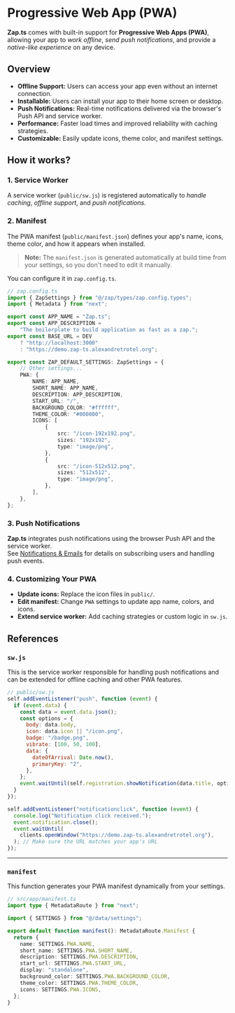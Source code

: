 # Progressive Web App (PWA)

**Zap.ts** comes with built-in support for **Progressive Web Apps (PWA)**, allowing your app to _work offline_, _send push notifications_, and provide a _native-like experience_ on any device.

## Overview

- **Offline Support:** Users can access your app even without an internet connection.
- **Installable:** Users can install your app to their home screen or desktop.
- **Push Notifications:** Real-time notifications delivered via the browser's Push API and service worker.
- **Performance:** Faster load times and improved reliability with caching strategies.
- **Customizable:** Easily update icons, theme color, and manifest settings.

## How it works?

### 1. Service Worker

A service worker (`public/sw.js`) is registered automatically to _handle caching_, _offline support_, and _push notifications_.

### 2. Manifest

The PWA manifest (`public/manifest.json`) defines your app's name, icons, theme color, and how it appears when installed.

> **Note:** The `manifest.json` is generated automatically at build time from your settings, so you don't need to edit it manually.

You can configure it in `zap.config.ts`.

```ts
// zap.config.ts
import { ZapSettings } from "@/zap/types/zap.config.types";
import { Metadata } from "next";

export const APP_NAME = "Zap.ts";
export const APP_DESCRIPTION =
    "The boilerplate to build application as fast as a zap.";
export const BASE_URL = DEV
    ? "http://localhost:3000"
    : "https://demo.zap-ts.alexandretrotel.org";

export const ZAP_DEFAULT_SETTINGS: ZapSettings = {
    // Other settings...
    PWA: {
        NAME: APP_NAME,
        SHORT_NAME: APP_NAME,
        DESCRIPTION: APP_DESCRIPTION,
        START_URL: "/",
        BACKGROUND_COLOR: "#ffffff",
        THEME_COLOR: "#000000",
        ICONS: [
            {
                src: "/icon-192x192.png",
                sizes: "192x192",
                type: "image/png",
            },
            {
                src: "/icon-512x512.png",
                sizes: "512x512",
                type: "image/png",
            },
        ],
    },
};
```

### 3. Push Notifications

**Zap.ts** integrates push notifications using the browser Push API and the service worker.  
See [Notifications & Emails](/docs/features/notifications.md) for details on subscribing users and handling push events.

### 4. Customizing Your PWA

- **Update icons:** Replace the icon files in `public/`.
- **Edit manifest:** Change `PWA` settings to update app name, colors, and icons.
- **Extend service worker:** Add caching strategies or custom logic in `sw.js`.

## References

### `sw.js`

This is the service worker responsible for handling push notifications and can be extended for offline caching and other PWA features.

```js
// public/sw.js
self.addEventListener("push", function (event) {
  if (event.data) {
    const data = event.data.json();
    const options = {
      body: data.body,
      icon: data.icon || "/icon.png",
      badge: "/badge.png",
      vibrate: [100, 50, 100],
      data: {
        dateOfArrival: Date.now(),
        primaryKey: "2",
      },
    };
    event.waitUntil(self.registration.showNotification(data.title, options));
  }
});

self.addEventListener("notificationclick", function (event) {
  console.log("Notification click received.");
  event.notification.close();
  event.waitUntil(
    clients.openWindow("https://demo.zap-ts.alexandretrotel.org"),
  ); // Make sure the URL matches your app's URL
});
```

---

### `manifest`

This function generates your PWA manifest dynamically from your settings.

```ts
// src/app/manifest.ts
import type { MetadataRoute } from "next";

import { SETTINGS } from "@/data/settings";

export default function manifest(): MetadataRoute.Manifest {
  return {
    name: SETTINGS.PWA.NAME,
    short_name: SETTINGS.PWA.SHORT_NAME,
    description: SETTINGS.PWA.DESCRIPTION,
    start_url: SETTINGS.PWA.START_URL,
    display: "standalone",
    background_color: SETTINGS.PWA.BACKGROUND_COLOR,
    theme_color: SETTINGS.PWA.THEME_COLOR,
    icons: SETTINGS.PWA.ICONS,
  };
}
```